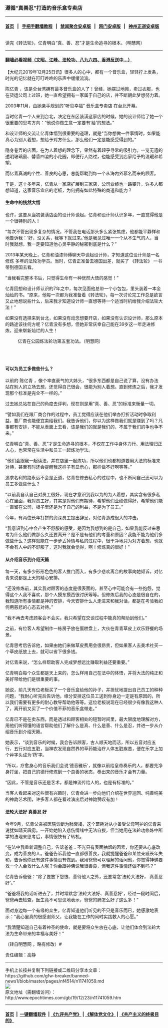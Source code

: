 ### 遵循“真善忍”打造的音乐盒专卖店
------------------------

#### [首页](https://github.com/gfw-breaker/banned-news1/blob/master/README.md) &nbsp;&nbsp;|&nbsp;&nbsp; [手把手翻墙教程](https://github.com/gfw-breaker/guides/wiki) &nbsp;&nbsp;|&nbsp;&nbsp; [禁闻聚合安卓版](https://github.com/gfw-breaker/bn-android) &nbsp;&nbsp;|&nbsp;&nbsp; [网门安卓版](https://github.com/oGate2/oGate) &nbsp;&nbsp;|&nbsp;&nbsp; [神州正道安卓版](https://github.com/SzzdOgate/update) 



<div><img alt="" class="aligncenter wp-post-image" src="http://i.epochtimes.com/assets/uploads/2019/12/2019-12-18-taiwan-cultivation-story_01-ss-424x400.jpg"/>
<div class="red16 caption">
 <p>
  读完《转法轮》，亿青明白“真、善、忍”才是生命追寻的根本。（明慧网）
 </p>
</div>
</div><hr/>

#### [翻墙必看视频（文昭、江峰、法轮功、八九六四、香港反送中...）](https://github.com/gfw-breaker/banned-news/blob/master/pages/link3.md)

<div><p>
 【大纪元2019年12月25日讯】很多人的心中，都有一个音乐盒，轻轻拧上发条，时光的记忆就在叮叮咚咚的乐声中缓缓流淌。
</p>
<p class="p4">
 <span class="s1">
  <ok href="http://www.epochtimes.com/gb/tag/%E9%99%88%E4%BA%BF%E9%9D%92.html">
   陈亿青
  </ok>
  ，该是全台湾拥有最多音乐盒的人了！曾经，她摆过地摊，卖过衣服，也在货运公司上过班，她一直希望拥有一家属于自己的店，并不断朝此梦想努力着。
 </span>
</p>
<p class="p4">
 <span class="s1">
  2003年11月，由她亲手规划的“听见幸福”
  <ok href="http://www.epochtimes.com/gb/tag/%E9%9F%B3%E4%B9%90%E7%9B%92%E4%B8%93%E5%8D%96%E5%BA%97.html">
   音乐盒专卖店
  </ok>
  在台北开幕。
 </span>
</p>
<p class="p4">
 <span class="s1">
  当时亿青一个人来到台北，决定在东区装潢这家店的时候，她的设计师给了她一个很重要的思考方向：“他说你做生意一定要有‘给’的想法。”
 </span>
</p>
<p class="p4">
 <span class="s1">
  和设计师的交流让亿青体悟到很重要的道理，就是“当你想做一件事情时，如果能真心为别人着想，想给予对方什么，那么他们一定是能感受得到的。”
 </span>
</p>
<p class="p4">
 <span class="s1">
  隐身巷弄的店面，在为人着想的理念下，果然有着超乎寻常的吸引力。一览无遗的透明玻璃窗、馨香四溢的小花园，即便行人路过，也能感受到店家给予的温暖和希望。
 </span>
</p>
<p class="p4">
 <span class="s1">
  而亿青真诚的个性、善良的心思，总能帮助到每一个从海内外慕名而来的顾客。
 </span>
</p>
<p class="p4">
 <span class="s1">
  于是，这十多年来，亿青从一家店扩展到三家店，公司业绩也一路攀升，许多人都想知道，这家音乐盒店的老板，为何拥有如此特殊的商道和能力？
 </span>
</p>
<h4 class="p4">
 <span class="s1">
  <b>
   生命中的恍然大悟
  </b>
 </span>
</h4>
<p class="p4">
 <span class="s1">
  也许，这要从当初装潢店面的设计师谈起。亿青和设计师认识多年，一直觉得他是一个很特别的人！
 </span>
</p>
<p class="p4">
 <span class="s1">
  “每次不管出现多复杂的情况，不管我在电话那头多么紧张焦虑，他都能平静祥和地告诉我：‘好，没关系，我等下就过来。’他是我见过唯一一个从不生气的人，当时我就想，我一定要知道他心灵平静的秘密到底是什么？”
 </span>
</p>
<p class="p4">
 <span class="s1">
  2013年某天晚上，亿青和油漆师傅聊天中谈起设计师，才知道这位设计师是一名
  <ok href="http://www.minghui.org/mh/glossary.html#34">
   <span class="s2">
    修炼
   </span>
  </ok>
  多年的法轮功学员。当时，亿青正准备去德国出差，就买了
  <ok href="http://gb.falundafa.org/chigb/zfl.htm">
   <span class="s2">
    《转法轮》
   </span>
  </ok>
  一书带到德国去看。
 </span>
</p>
<p class="p4">
 <span class="s1">
  “当我看完整本书后，只觉得生命有一种恍然大悟的感觉！”
 </span>
</p>
<p class="p4">
 <span class="s1">
  亿青回想和设计师认识的7年之中，每次见面他总带一个小包包，里头装着一本金灿灿的书。“原来，他每一次都为我准备着《转法轮》，每一次讨论完工作总是欲言又止地想说些什么，后来我才知道设计师一直想等待一个适当时机给我介绍法轮大法！”
 </span>
</p>
<p class="p4">
 <span class="s1">
  如果没有选择来到台北，如果没有动念想要开店，如果没有认识设计师，那么原本的路途该往何方呢？亿青没有多想，但她非常庆幸自己能在39岁这一年走进修炼，迎来崭新灿烂的人生！
 </span>
</p>
<figure class="wp-caption aligncenter" id="attachment_11741101" style="width: 312px">
 <ok href="http://i.epochtimes.com/assets/uploads/2019/12/2019-12-18-taiwan-cultivation-story_02-ss.jpg">
  <img alt="" class="wp-image-11741101" src="http://i.epochtimes.com/assets/uploads/2019/12/2019-12-18-taiwan-cultivation-story_02-ss.jpg"/>
 </ok>
 <br/><figcaption class="wp-caption-text">
  亿青在公园炼法轮功第五套功法。（明慧网）
 </figcaption><br/>
</figure><br/>
<h4 class="p4">
 可以为员工多做些什么？
</h4>
<p class="p4">
 <span class="s1">
  以前的
  <ok href="http://www.epochtimes.com/gb/tag/%E9%99%88%E4%BA%BF%E9%9D%92.html">
   陈亿青
  </ok>
  ，像个率直豪气的大姊头，“很多东西都是自己说了算，没有办法站在别人的立场去想，还觉得自己很会，很能为别人着想。直到修炼之后，我才发现那个标准是完全不一样的。”
 </span>
</p>
<p class="p4">
 <span class="s1">
  过去她总站在自己的角度去评判，现在则是用“真、善、忍”的标准来衡量一切。
 </span>
</p>
<p class="p4">
 <span class="s1">
  “譬如我们在跟厂商合作的过程中，员工觉得应该在他们举办打折活动时争取利益，要厂商也能便宜卖给我们。我告诉他们，你以为这样做我们就是赚到了吗？凡事都有安排，不能从表面上去看，该是我们的就是我们的，不属于我们的争也争不来。”
 </span>
</p>
<p class="p4">
 <span class="s1">
  亿青明白“真、善、忍”才是生命追寻的根本，不仅在工作中身体力行、用法理归正人心，也常常在生活中和员工一起炼功学法。
 </span>
</p>
<p class="p4">
 <span class="s1">
  “他们会跟我一起读法，并在店里一起炼功，所以他们也都知道要用大法的标准来对待，甚至有时还会提醒我这样子有显示心，那样做不好啊等等。”
 </span>
</p>
<p class="p4">
 <span class="s1">
  追求名利的路永远不会是正道，亿青在修去私心的过程中，也不断问自己还可以为员工多做些什么？
 </span>
</p>
<p class="p4">
 <span class="s1">
  “以前我自认自己对员工很好，现在才意识到我以为的为人着想，其实含有很多私心在里面，我对员工好，其实是对他们有期待，希望他们业绩做得好，希望他们能一直留在公司，根子里还是为了自己的利益，不是为了员工。”
 </span>
</p>
<p class="p4">
 <span class="s1">
  今年，有两位长年打拼的资深员工提出辞呈，对亿青造成很大的冲击。
 </span>
</p>
<p class="p4">
 <span class="s1">
  “我意识到心中会产生不舒服的感受，是因为我想到的是自己，如果我能反过来思考为什么他们做那么久还要离开？是不是有他们的考量和原因？我能不能为他们多做些什么？这样就能在一步步丢掉情与私的过程中，很干净地只为对方着想，也就不会有人中的不舒服了，这时我就会觉得，啊！修炼真的很好！”
 </span>
</p>
<h4 class="p4">
 <span class="s1">
  <b>
   从介绍音乐到介绍天籁
  </b>
 </span>
</h4>
<p class="p4">
 <span class="s1">
  每一天，有多少形形色色的客人推门而入，有多少悲欢离合的故事向她倾诉，对亿青来说都是上天的精心安排。
 </span>
</p>
<p class="p4">
 <span class="s1">
  “还没修炼前，其实我对顾客的态度是很表面的，甚至心中可能会有一些抱怨，觉得这个人我不喜欢，那个人摸东摸西很讨厌等等。但修炼后我的心态是很自在的，我知道所有事情都是神的安排，今天安排什么人走进来和我对话，都是在考验我如何用慈悲的心态去对待。”
 </span>
</p>
<p class="p4">
 <span class="s1">
  “我不再去考虑顾客会不会买，我只希望在交谈过程中能真的帮助到他们。”
 </span>
</p>
<p class="p4">
 <span class="s1">
  之前，有位客人希望制作一栋房子放在蛋糕盘上，大伙在青青草皮上欢乐野餐的场景。
 </span>
</p>
<p class="p4">
 <span class="s1">
  亿青思考后告诉他，如果由她们来做草皮费用会很昂贵，但如果客人去美术社买一个草皮纸放上去，就可以省下很多钱。
 </span>
</p>
<p class="p4">
 <span class="s1">
  对亿青来说，“怎么样帮助客人完成梦想远比赚取利益还要重要。”
 </span>
</p>
<p class="p4">
 <span class="s1">
  亿青明白每个众生都是天上来的，怎么样用自己在法中的体悟，并将大法的纯正和美好带给他们是很重要的事。
 </span>
</p>
<p class="p4">
 <span class="s1">
  她说，前几天有位老板买了一个音乐盒给他的孙子，并担忧地提出自己员工的种种问题，“我耐心听完后告诉他，缘分安排这位员工送到你身边一定是有原因的，所以我们需要有更多的耐心教导帮助他等等。这位老板说现在已经很少有像我这种人了，离开前又买了一个价值不菲的音乐盒带走。”
 </span>
</p>
<p class="p4">
 <span class="s1">
  亿青已不是在卖东西，而是透过和顾客相处的短暂时间里，最大限度地理解对方，用他们听得懂的语言帮助他们了解什么是真、什么是善、什么是忍，并进一步从介绍音乐到介绍天籁。
 </span>
</p>
<p class="p4">
 <span class="s1">
  她表示，“谈到音乐的时候，我会告诉顾客，古人顺天地而活，所以五音对应五行，五行对应五脏，当神农发现自然界的草药能治疗人体五脏疾苦，便在乐字上加个艸字头成为‘药’字。
 </span>
</p>
<p class="p4">
 <span class="s1">
  “所以，疗愈身心的音乐我们会说‘德音雅乐’，就像以前给皇帝奏乐的人，都要先净身打坐，把自己的德行修炼到一个良善的状态，奏出来的音乐才会有力量。
 </span>
</p>
<p class="p4">
 <span class="s1">
  “因此，不管是音乐还是艺术，都是神流传给人的，也是有标准的。”
 </span>
</p>
<p class="p4">
 <span class="s1">
  当客人看起来对这些很有兴趣时，亿青会进一步向他们介绍在世界巡回、纯善纯美的神韵艺术团，许多客人都在看过演出后对神韵赞叹有加！
 </span>
</p>
<h4 class="p4">
 <span class="s1">
  <b>
   法轮大法好
   <ok href="http://www.epochtimes.com/gb/tag/%E7%9C%9F%E5%96%84%E5%BF%8D.html">
    真善忍
   </ok>
   好
  </b>
 </span>
</h4>
<p class="p4">
 <span class="s1">
  今年9月，亿青父亲被医院诊断为肺衰竭，这个噩耗对从小备受父母呵护的亿青来说犹如晴天霹雳。一开始她陷入悲伤情绪中无法自拔，但当她用在法轮功修炼中所学的法理来思考后，事情很快有了转机。
 </span>
</p>
<p class="p4">
 <span class="s1">
  “在法中我重新调整自己，告诉爸爸：不光只有表面抽烟的因素，你还要从心底改变，成为善良的人。爸爸告诉我他一直都很善良，我就提醒爸爸和某位亲戚长年失和，告诉他你还有这件事情没有做到。我用爸爸可以理解的话问他，你觉得神佛要救一个人会救什么人呢？你会跟神佛说我很善良，但我这件事情还做不到吗？”
 </span>
</p>
<p class="p4">
 <span class="s1">
  亿青告诉爸爸：“除了要放下怨恨、善待他人之外，还要常念‘法轮大法好，
  <ok href="http://www.epochtimes.com/gb/tag/%E7%9C%9F%E5%96%84%E5%BF%8D.html">
   真善忍
  </ok>
  好’。”
 </span>
</p>
<p class="p4">
 <span class="s1">
  “爸爸将我的话听进去了，并时常默念‘法轮大法好、真善忍好’，经过一段时间后，爸爸再去检查，医生竟不可思议地表示，爸爸的肺怎么好了这么多！”
 </span>
</p>
<p class="p4">
 <span class="s1">
  面对身边每一个有缘的众生，亿青知道他们听见的不只是音乐而已，她感激地表示：“我心里真的很感谢师父，让我能在工作的同时实践救人的心愿。”
 </span>
</p>
<p class="p4">
 <span class="s1">
  “我清楚知道自己有着神圣的使命，就是要将众生放在心底，让他们体会到法轮大法为生命带来的幸福与美好！”
 </span>
</p>
<p class="p4">
 （转自明慧网 ，略有修改）#
</p>
<p class="p4">
 责任编辑：高静
</p>
</div>
<hr/>
手机上长按并复制下列链接或二维码分享本文章：<br/>
https://github.com/gfw-breaker/banned-news1/blob/master/pages/nf4514/n11741059.md <br/>
<a href='https://github.com/gfw-breaker/banned-news1/blob/master/pages/nf4514/n11741059.md'><img src='https://github.com/gfw-breaker/banned-news1/blob/master/pages/nf4514/n11741059.md.png'/></a> <br/>
原文地址（需翻墙访问）：http://www.epochtimes.com/gb/19/12/23/n11741059.htm


------------------------
#### [首页](https://github.com/gfw-breaker/banned-news1/blob/master/README.md) &nbsp;|&nbsp; [一键翻墙软件](https://github.com/gfw-breaker/nogfw/blob/master/README.md) &nbsp;| [《九评共产党》](https://github.com/gfw-breaker/9ping.md/blob/master/README.md#九评之一评共产党是什么) | [《解体党文化》](https://github.com/gfw-breaker/jtdwh.md/blob/master/README.md) | [《共产主义的终极目的》](https://github.com/gfw-breaker/gczydzjmd.md/blob/master/README.md)


<img src='http://gfw-breaker.win/banned-news/pages/nf4514/n11741059.md' width='0px' height='0px'/>
